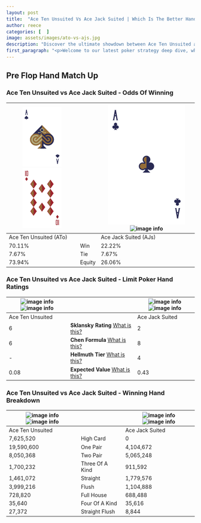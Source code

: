 ```yaml
---
layout: post
title:  "Ace Ten Unsuited Vs Ace Jack Suited | Which Is The Better Hand In Poker? A Complete Guide"
author: reece
categories: [  ]
image: assets/images/ato-vs-ajs.jpg
description: "Discover the ultimate showdown between Ace Ten Unsuited and Ace Jack Suited in poker! Uncover the odds, strategies, and scenarios where one hand triumphs over the other. Get ready to up your poker game with this thrilling analysis."
first_paragraph: "<p>Welcome to our latest poker strategy deep dive, where we're pitting two distinct hands against each other in a high-stakes showdown: Ace Ten Unsuited vs Ace Jack Suited.</p><p>In the dynamic world of poker, every decision counts, and knowing which hand holds the upper hand is key to your success at the table.</p><p>In this article, we'll dissect these two hands, explore the scenarios where one dominates the other, and equip you with the knowledge to make strategic choices that can tip the odds in your favor.</p><p>Get ready to unravel the intriguing dynamics of these poker hands and elevate your game to new heights.</p>"
---
```




[comment]: # (sp0)

## Pre Flop Hand Match Up

<div class="table hand-ratings" markdown="1"> 



### Ace Ten Unsuited vs Ace Jack Suited - Odds Of Winning


    
| ![image info](assets/images/hand1/A.png) ![image info](assets/images/hand1/to.png) |  | ![image info](assets/images/hand2/A.png) ![image info](assets/images/hand2/js.png) |
| -------- | -------- | -------- |
| Ace Ten Unsuited (ATo) |  | Ace Jack Suited (AJs) |
| 70.11% | Win | 22.22% |
| 7.67% | Tie | 7.67% |
| 73.94% | Equity | 26.06% |




[comment]: # (sp1)



### Ace Ten Unsuited vs Ace Jack Suited - Limit Poker Hand Ratings


    
| ![image info](https://www.riverpairs.com/assets/images/hand1/A.png) ![image info](https://www.riverpairs.com/assets/images/hand1/to.png) |  | ![image info](https://www.riverpairs.com/assets/images/hand2/A.png) ![image info](https://www.riverpairs.com/assets/images/hand2/js.png) |
| -------- | -------- | -------- |
| Ace Ten Unsuited |  | Ace Jack Suited |
| 6 | **Sklansky Rating** [What is this?](/sklansky-rating-explained) | 2 |
| 6 | **Chen Formula** [What is this?](/chen-formula-explained) | 8 |
| - | **Hellmuth Tier** [What is this?](/Hellmuth-tier-explained) | 4 |
| 0.08 | **Expected Value** [What is this?](/expected-value-explained) | 0.43 |




[comment]: # (sp2)



### Ace Ten Unsuited vs Ace Jack Suited - Winning Hand Breakdown


    
| ![image info](https://www.riverpairs.com/assets/images/hand1/A.png) ![image info](https://www.riverpairs.com/assets/images/hand1/to.png) |  | ![image info](https://www.riverpairs.com/assets/images/hand2/A.png) ![image info](https://www.riverpairs.com/assets/images/hand2/js.png) |
| -------- | -------- | -------- |
| Ace Ten Unsuited |  | Ace Jack Suited |
| 7,625,520 | High Card | 0 |
| 19,590,600 | One Pair | 4,104,672 |
| 8,050,368 | Two Pair | 5,065,248 |
| 1,700,232 | Three Of A Kind | 911,592 |
| 1,461,072 | Straight | 1,779,576 |
| 3,999,216 | Flush | 1,104,888 |
| 728,820 | Full House | 688,488 |
| 35,640 | Four Of A Kind | 35,616 |
| 27,372 | Straight Flush | 8,844 |




[comment]: # (sp3)



</div>

[comment]: # (sp4)



[comment]: # (sp5)

